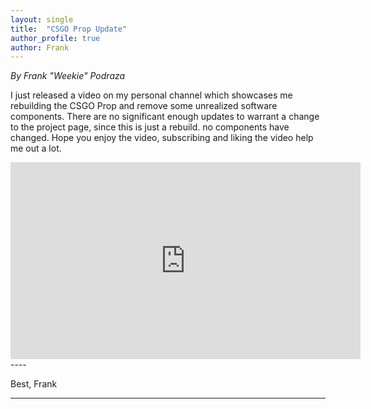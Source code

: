 ```yaml
---
layout: single
title:  "CSGO Prop Update"
author_profile: true
author: Frank
---
```


_By Frank "Weekie" Podraza_

I just released a video on my personal channel which showcases me rebuilding the CSGO Prop and remove some unrealized software components. There are no significant enough updates to warrant a change to the project page, since this is just a rebuild. no components have changed. Hope you enjoy the video, subscribing and liking the video help me out a lot.

<iframe width="560" height="315" src="https://www.youtube.com/embed/Rd08YGa4xOU" title="YouTube video player" frameborder="0" allow="accelerometer; autoplay; clipboard-write; encrypted-media; gyroscope; picture-in-picture" allowfullscreen></iframe>
----

Best,
Frank

----
